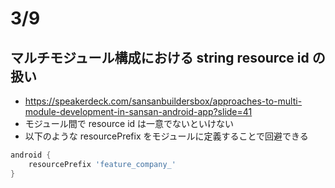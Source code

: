 # 3/9
## マルチモジュール構成における string resource id の扱い
- https://speakerdeck.com/sansanbuildersbox/approaches-to-multi-module-development-in-sansan-android-app?slide=41
- モジュール間で resource id は一意でないといけない
- 以下のような resourcePrefix をモジュールに定義することで回避できる
```groovy
android {
    resourcePrefix 'feature_company_'
}
```